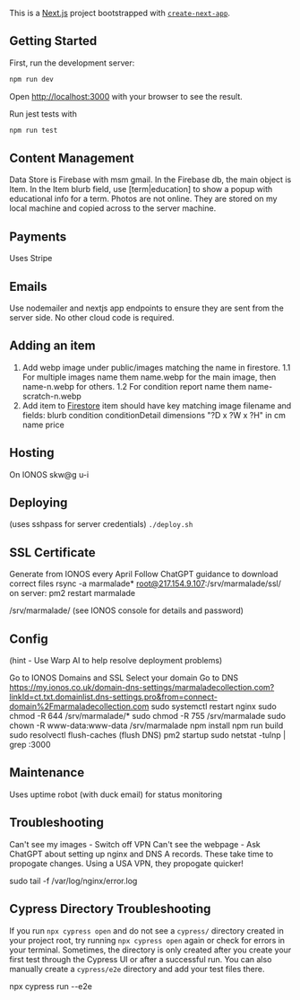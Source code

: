 This is a [Next.js](https://nextjs.org) project bootstrapped with [`create-next-app`](https://nextjs.org/docs/app/api-reference/cli/create-next-app).

## Getting Started

First, run the development server:

```bash
npm run dev
```

Open [http://localhost:3000](http://localhost:3000) with your browser to see the result.

Run jest tests with

```bash
npm run test
```

## Content Management
Data Store is Firebase with msm gmail.
In the Firebase db, the main object is Item. In the Item blurb field, use [term|education] to show a popup with
educational info for a term.
Photos are not online. They are stored on my local machine and 
copied across to the server machine.

## Payments
Uses Stripe

## Emails
Use nodemailer and nextjs app endpoints to ensure they are sent from the server side.
No other cloud code is required.

## Adding an item
1. Add webp image under public/images matching the name in firestore.
  1.1 For multiple images name them name.webp for the main image, then name-n.webp for others.
  1.2 For condition report name them name-scratch-n.webp
1. Add item to [Firestore](https://console.firebase.google.com/u/3/project/marmalade-collection/firestore/databases/-default-/data/~2Fitem~2Ftable-2)
    item should have key matching image filename and fields:
        blurb
        condition
        conditionDetail
        dimensions "?D x ?W x ?H" in cm
        name
        price

## Hosting
On IONOS skw@g u-i

## Deploying
(uses sshpass for server credentials)
`./deploy.sh`

## SSL Certificate
Generate from IONOS every April
Follow ChatGPT guidance to download correct files
rsync -a marmalade* root@217.154.9.107:/srv/marmalade/ssl/
on server: pm2 restart marmalade

/srv/marmalade/
(see IONOS console for details and password)

## Config
(hint - Use Warp AI to help resolve deployment problems)

Go to IONOS Domains and SSL 
Select your domain
Go to DNS
https://my.ionos.co.uk/domain-dns-settings/marmaladecollection.com?linkId=ct.txt.domainlist.dns-settings.pro&from=connect-domain%2Fmarmaladecollection.com
sudo systemctl restart nginx
sudo chmod -R 644 /srv/marmalade/*
sudo chmod -R 755 /srv/marmalade
sudo chown -R www-data:www-data /srv/marmalade
npm install
npm run build
sudo resolvectl flush-caches     (flush DNS)
pm2 startup
sudo netstat -tulnp | grep :3000

## Maintenance
Uses uptime robot (with duck email) for status monitoring

## Troubleshooting
Can't see my images - Switch off VPN
Can't see the webpage - Ask ChatGPT about setting up nginx and DNS A records.  These take time to propogate changes. Using a USA VPN, they propogate quicker!

sudo tail -f /var/log/nginx/error.log

## Cypress Directory Troubleshooting

If you run `npx cypress open` and do not see a `cypress/` directory created in your project root, try running `npx cypress open` again or check for errors in your terminal. Sometimes, the directory is only created after you create your first test through the Cypress UI or after a successful run. You can also manually create a `cypress/e2e` directory and add your test files there.

npx cypress run --e2e



